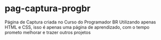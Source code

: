 # pag-captura-progbr
Página de Captura criada no Curso do Programador BR
Utilizando apenas HTML e CSS, isso é apenas uma página de aprendizado, com o tempo prometo melhorar e trazer outros projetos
